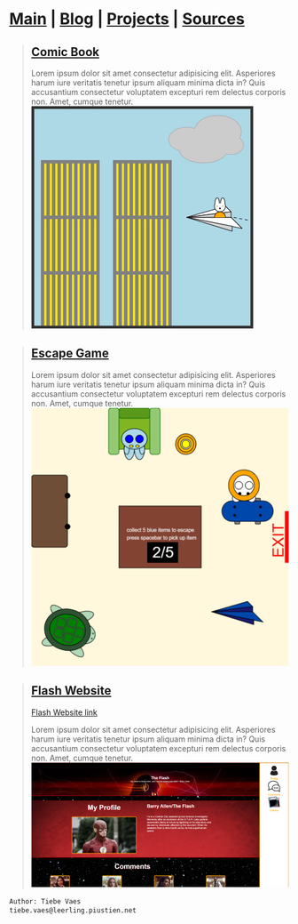 # [Main](index.md)  |  [Blog](blognav.md)  | [Projects](projectnav.md) | [Sources](sources.md)

>## [**Comic Book**](project1.md)
>Lorem ipsum dolor sit amet consectetur adipisicing elit. Asperiores harum iure veritatis tenetur ipsum aliquam minima dicta in? Quis accusantium consectetur voluptatem excepturi rem delectus corporis non. Amet, cumque tenetur.
![Comic Book](/images/ComicBook4.png)

>## [**Escape Game**](project2.md)
>Lorem ipsum dolor sit amet consectetur adipisicing elit. Asperiores harum iure veritatis tenetur ipsum aliquam minima dicta in? Quis accusantium consectetur voluptatem excepturi rem delectus corporis non. Amet, cumque tenetur.
![Escape Game](/images/EscapeGame.png)

>## [**Flash Website**](project3.md)
>[Flash Website link](https://www.google.be/?hl=nl)
>
>Lorem ipsum dolor sit amet consectetur adipisicing elit. Asperiores harum iure veritatis tenetur ipsum aliquam minima dicta in? Quis accusantium consectetur voluptatem excepturi rem delectus corporis non. Amet, cumque tenetur.
![Flash Website](/images/FlashWebsite.png)


    Author: Tiebe Vaes
    tiebe.vaes@leerling.piustien.net